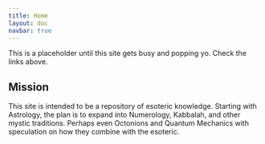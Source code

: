 ```yaml
---
title: Home
layout: doc
navbar: true
---
```


This is a placeholder until this site gets busy and popping yo. Check the links above.

## Mission

This site is intended to be a repository of esoteric knowledge. Starting with Astrology, the plan is to expand into Numerology, Kabbalah, and other mystic traditions. Perhaps even Octonions and Quantum Mechanics with speculation on how they combine with the esoteric.